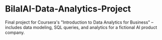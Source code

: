 # BilalAI-Data-Analytics-Project
Final project for Coursera's "Introduction to Data Analytics for Business" – includes data modeling, SQL queries, and analytics for a fictional AI product company.

